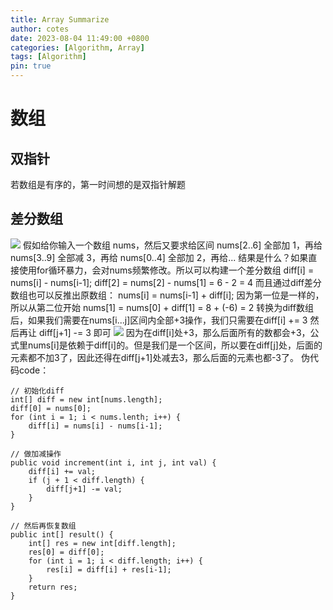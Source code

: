 ```yaml
---
title: Array Summarize
author: cotes
date: 2023-08-04 11:49:00 +0800
categories: [Algorithm, Array]
tags: [Algorithm]
pin: true
---
```

# 数组
## 双指针
若数组是有序的，第一时间想的是双指针解题
## 差分数组
![](./images/1690602378925_image.png)
假如给你输入一个数组 nums，然后又要求给区间 nums[2..6] 全部加 1，再给 nums[3..9] 全部减 3，再给 nums[0..4] 全部加 2，再给...
结果是什么？如果直接使用for循环暴力，会对nums频繁修改。所以可以构建一个差分数组
diff[i] = nums[i] - nums[i-1];
diff[2] = nums[2] - nums[1] = 6 - 2 = 4
而且通过diff差分数组也可以反推出原数组：
nums[i] = nums[i-1] + diff[i];
因为第一位是一样的，所以从第二位开始
nums[1] = nums[0] + diff[1] = 8 + (-6) = 2
转换为diff数组后，如果我们需要在nums[i...j]区间内全部+3操作，我们只需要在diff[i] += 3
然后再让 diff[j+1] -= 3 即可
![](./images/1690602822636_image.png)
因为在diff[i]处+3，那么后面所有的数都会+3，公式里nums[i]是依赖于diff[i]的。但是我们是一个区间，所以要在diff[j]处，后面的元素都不加3了，因此还得在diff[j+1]处减去3，那么后面的元素也都-3了。
伪代码code：

```
// 初始化diff
int[] diff = new int[nums.length];
diff[0] = nums[0];
for (int i = 1; i < nums.lenth; i++) {
    diff[i] = nums[i] - nums[i-1];
}

// 做加减操作
public void increment(int i, int j, int val) {
    diff[i] += val;
    if (j + 1 < diff.length) {
        diff[j+1] -= val;
    }
}

// 然后再恢复数组
public int[] result() {
    int[] res = new int[diff.length];
    res[0] = diff[0];
    for (int i = 1; i < diff.length; i++) {
        res[i] = diff[i] + res[i-1];
    }
    return res;
}

```
